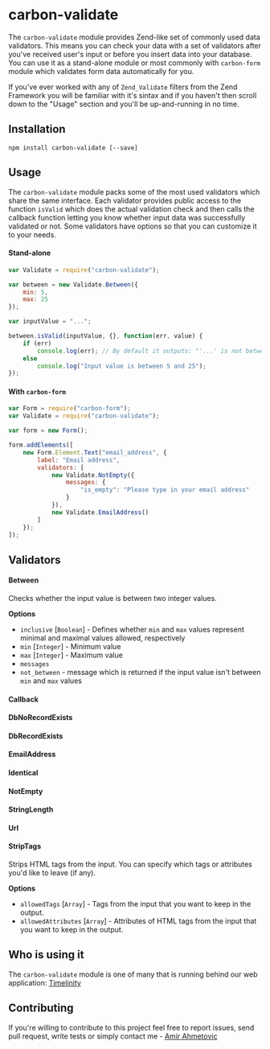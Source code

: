 # carbon-validate
The `carbon-validate` module provides Zend-like set of commonly used data validators. This means you can check your data with  a set of validators after you've received user's input or before you insert data into your database. You can use it as a stand-alone module or most commonly with `carbon-form` module which validates form data automatically for you.

If you've ever worked with any of `Zend_Validate` filters from the Zend Framework you will be familiar with it's sintax and if you haven't then scroll down to the "Usage" section and you'll be up-and-running in no time.


## Installation
```
npm install carbon-validate [--save]
```

## Usage
The `carbon-validate` module packs some of the most used validators which share the same interface. Each validator provides public access to the function `isValid` which does the actual validation check and then calls the callback function letting you know whether input data was successfully validated or not. Some validators have options so that you can customize it to your needs.

#### Stand-alone
```js
var Validate = require("carbon-validate");

var between = new Validate.Between({
    min: 5,
    max: 25
});

var inputValue = "...";

between.isValid(inputValue, {}, function(err, value) {
    if (err)
        console.log(err); // By default it outputs: "'...' is not between '5' and '25'"
    else
        console.log("Input value is between 5 and 25");
});

```

#### With `carbon-form`
```js
var Form = require("carbon-form");
var Validate = require("carbon-validate");

var form = new Form();

form.addElements([
    new Form.Element.Text("email_address", {
        label: "Email address",
        validators: [
            new Validate.NotEmpty({
                messages: {
                    "is_empty": "Please type in your email address" 
                }
            }),
            new Validate.EmailAddress()
        ]
    });
]);
```

## Validators
#### Between
Checks whether the input value is between two integer values.

**Options**
* `inclusive` [`Boolean`] - Defines whether `min` and `max` values represent minimal and maximal values allowed, respectively  
* `min` [`Integer`] - Minimum value
* `max` [`Integer`] - Maximum value
* `messages`
 * `not_between` - message which is returned if the input value isn't between `min` and `max` values

#### Callback

#### DbNoRecordExists

#### DbRecordExists

#### EmailAddress

#### Identical

#### NotEmpty

#### StringLength

#### Url

#### StripTags
Strips HTML tags from the input. You can specify which tags or attributes you'd like to leave (if any).

**Options**
* `allowedTags` [`Array`] - Tags from the input that you want to keep in the output.
* `allowedAttributes` [`Array`] - Attributes of HTML tags from the input that you want to keep in the output.

## Who is using it
The `carbon-validate` module is one of many that is running behind our web application: [Timelinity](https://www.timelinity.com)

## Contributing
If you're willing to contribute to this project feel free to report issues, send pull request, write tests or simply contact me - [Amir Ahmetovic](https://github.com/choxnox)
